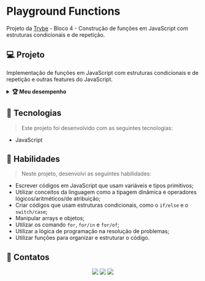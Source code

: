 # Playground Functions
Projeto da [Trybe](https://www.betrybe.com/) - Bloco 4 - Construção de funções em JavaScript com estruturas condicionais e de repetição.

## 💻 Projeto

Implementação de funções em JavaScript com estruturas condicionais e de repetição e outras features do JavaScript.

<details>
  <summary><strong>🏆 Meu desempenho</strong></summary><br />

  <img src="project-info/playground-functions.png"/>
</details>

## 🚀 Tecnologias
> Este projeto foi desenvolvido com as seguintes tecnologias:

- JavaScript

## 📌 Habilidades
> Neste projeto, desenvolvi as seguintes habilidades:

- Escrever códigos em JavaScript que usam variáveis e tipos primitivos;
- Utilizar conceitos da linguagem como a tipagem dinâmica e operadores lógicos/aritméticos/de atribuição;
- Criar códigos que usam estruturas condicionais, como o `if/else` e o `switch/case`;
- Manipular arrays e objetos;
- Utilizar os comando `for`, `for/in` e `for/of`;
- Utilizar a lógica de programação na resolução de problemas;
- Utilizar funções para organizar e estruturar o código.

## 💬 Contatos

<div align="center" style="display: inline_block">
  <a href="https://julianoboese.github.io" target="_blank"><img height="28rem" src="https://img.shields.io/badge/my_portfolio-3fc337?style=for-the-badge" target="_blank"></a> 
  <a href="https://www.linkedin.com/in/julianoboese" target="_blank"><img height="28rem" src="https://img.shields.io/badge/LinkedIn-0077B5?style=for-the-badge&logo=linkedin&logoColor=white"></a> 
  <a href = "mailto:juliano.boese@gmail.com"><img height="28rem" src="https://img.shields.io/badge/Gmail-D14836?style=for-the-badge&logo=gmail&logoColor=white" target="_blank"></a>
</div>

<!-- ## 📄 Licença

Esse projeto está sob licença. Veja o arquivo [LICENÇA](LICENSE.md) para mais detalhes.

[⬆ Voltar ao topo](#nome-do-projeto)<br> -->

